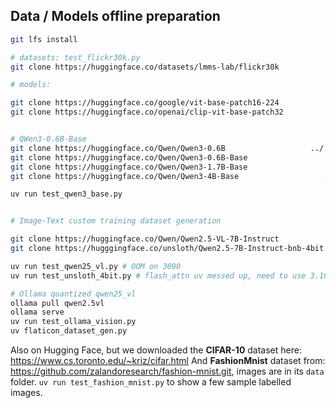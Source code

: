 ## Data / Models offline preparation


```bash
git lfs install

# datasets: test_flickr30k.py
git clone https://huggingface.co/datasets/lmms-lab/flickr30k            ../.data/hf/datasets/lmms-labs/flickr30k

# models:  

git clone https://huggingface.co/google/vit-base-patch16-224            ../.data/hf/datasets/vit-base-patch16-224
git clone https://huggingface.co/openai/clip-vit-base-patch32           ../.data/hf/models/openai/clip-vit-base-patch32


# QWen3-0.6B-Base
git clone https://huggingface.co/Qwen/Qwen3-0.6B                   ../.data/hf/models/Qwen/Qwen3-0.6B
git clone https://huggingface.co/Qwen/Qwen3-0.6B-Base                   ../.data/hf/models/Qwen/Qwen3-0.6B-Base
git clone https://huggingface.co/Qwen/Qwen3-1.7B-Base                   ../.data/hf/models/Qwen/Qwen3-1.7B-Base
git clone https://huggingface.co/Qwen/Qwen3-4B-Base                   ../.data/hf/models/Qwen/Qwen3-4B-Base

uv run test_qwen3_base.py


# Image-Text custom training dataset generation

git clone https://huggingface.co/Qwen/Qwen2.5-VL-7B-Instruct            ../.data/hf/models/Qwen/Qwen2.5-VL-7B-Instruct
git clone https://hugggingface.co/unsloth/Qwen2.5-7B-Instruct-bnb-4bit  ../.data/hf/models//unsloth/Qwen2.5-7B-Instruct-bnb-4bit

uv run test_qwen25_vl.py # OOM on 3090
uv run test_unsloth_4bit.py # flash_attn uv messed up, need to use 3.10 and old cuda

# Ollama quantized qwen25_vl
ollama pull qwen2.5vl
ollama serve
uv run test_ollama_vision.py
uv flaticon_dataset_gen.py
```

Also on Hugging Face, but we downloaded the **CIFAR-10** dataset here: https://www.cs.toronto.edu/~kriz/cifar.html
And **FashionMnist** dataset from: https://github.com/zalandoresearch/fashion-mnist.git, images are in its `data` folder. `uv run test_fashion_mnist.py` to show a few sample labelled images.